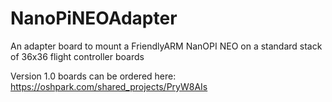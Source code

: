 # NanoPiNEOAdapter
An adapter board to mount a FriendlyARM NanOPI NEO on a standard stack of 36x36 flight controller boards

Version 1.0 boards can be ordered here: https://oshpark.com/shared_projects/PryW8AIs

